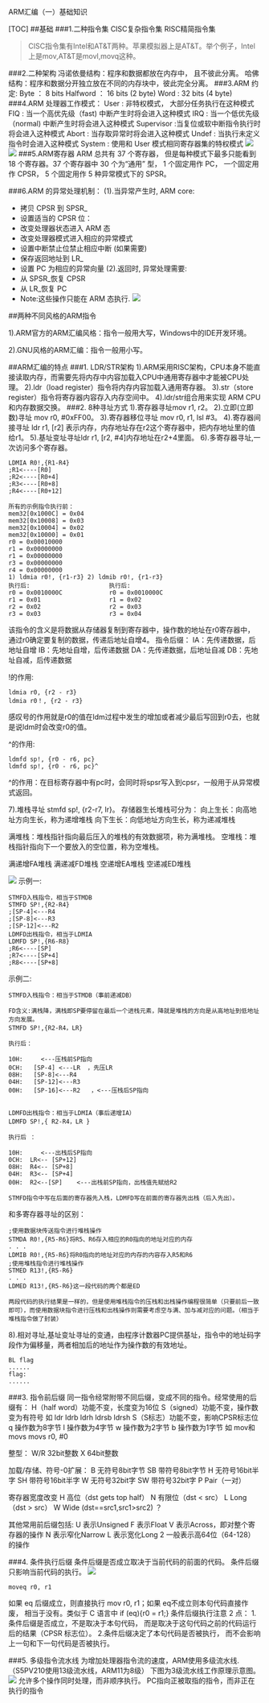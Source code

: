 ARM汇编（一）基础知识

[TOC]
##基础
###1.二种指令集
CISC复杂指令集 
RISC精简指令集

>CISC指令集有Intel和AT&T两种。苹果模拟器上是AT&T。举个例子，Intel上是mov,AT&T是movl,movq这种。

###2.二种架构
冯诺依曼结构：程序和数据都放在内存中， 且不彼此分离。
哈佛结构：程序和数据分开独立放在不同的内存块中，彼此完全分离。
###3.ARM 约定:
Byte ： 8 bits
Halfword ： 16 bits (2 byte)
Word : 32 bits (4 byte)
###4.ARM 处理器工作模式：
User : 非特权模式， 大部分任务执行在这种模式
FIQ : 当一个高优先级（fast) 中断产生时将会进入这种模式
IRQ : 当一个低优先级（normal) 中断产生时将会进入这种模式
Supervisor :当复位或软中断指令执行时将会进入这种模式
Abort : 当存取异常时将会进入这种模式
Undef : 当执行未定义指令时会进入这种模式
System : 使用和 User 模式相同寄存器集的特权模式
![](media/15702612031345/2018030214545020.png)
![](media/15702612031345/20180302145501840.png)
###5.ARM寄存器
ARM 总共有 37 个寄存器， 但是每种模式下最多只能看到 18 个寄存器。37 个寄存器中 30 个为“通用” 型， 1 个固定用作 PC， 一个固定用作 CPSR， 5 个固定用作 5 种异常模式下的 SPSR。

###6.ARM 的异常处理机制：
(1).当异常产生时, ARM core:
* 拷贝 CPSR 到 SPSR_<mode>
* 设置适当的 CPSR 位：
* 改变处理器状态进入 ARM 态
* 改变处理器模式进入相应的异常模式
* 设置中断禁止位禁止相应中断 (如果需要)
* 保存返回地址到 LR_<mode>
* 设置 PC 为相应的异常向量
(2).返回时, 异常处理需要:
* 从 SPSR_<mode>恢复 CPSR
* 从 LR_<mode>恢复 PC
* Note:这些操作只能在 ARM 态执行.
![](media/15702612031345/20180302145720984.png)



##两种不同风格的ARM指令

1).ARM官方的ARM汇编风格：指令一般用大写，Windows中的IDE开发环境。

2).GNU风格的ARM汇编：指令一般用小写。

##ARM汇编的特点
###1. LDR/STR架构
1).ARM采用RISC架构，CPU本身不能直接读取内存，而需要先将内存中内容加载入CPU中通用寄存器中才能被CPU处理。
2).ldr（load register）指令将内存内容加载入通用寄存器。
3).str（store register）指令将寄存器内容存入内存空间中。
4).ldr/str组合用来实现 ARM CPU和内存数据交换。
###2. 8种寻址方式
1).寄存器寻址mov r1, r2。
2).立即(立即数)寻址 mov r0, #0xFF00。
3).寄存器移位寻址 mov r0, r1, lsl #3。
4).寄存器间接寻址 ldr r1, [r2] 表示内存，内存地址存在r2这个寄存器中，把内存地址里的值给r1。
5).基址变址寻址ldr r1, [r2, #4]内存地址在r2+4里面。
6).多寄存器寻址,一次访问多个寄存器。
```
LDMIA R0!,{R1-R4}  
;R1<----[R0]
;R2<----[R0+4]
;R3<----[R0+8]
;R4<----[R0+12] 

所有的示例指令执行前：
mem32[0x1000C] = 0x04
mem32[0x10008] = 0x03
mem32[0x10004] = 0x02
mem32[0x10000] = 0x01
r0 = 0x00010000
r1 = 0x00000000
r1 = 0x00000000
r3 = 0x00000000
r4 = 0x00000000
1) ldmia r0!, {r1-r3} 2) ldmib r0!, {r1-r3}
执行后:                      执行后:
r0 = 0x0010000C             r0 = 0x0010000C
r1 = 0x01                   r1 = 0x02
r2 = 0x02                   r2 = 0x03
r3 = 0x03                   r3 = 0x04      
```
该指令的含义是将数据从存储器复制到寄存器中，操作数的地址在r0寄存器中，通过r0确定要复制的数据，传递后地址自增4。
指令后缀：
IA：先传递数据，后地址自增
IB：先地址自增，后传递数据
DA：先传递数据，后地址自减
DB：先地址自减，后传递数据

!的作用:
```
ldmia r0, {r2 - r3}
ldmia r0！, {r2 - r3}
```
感叹号的作用就是r0的值在ldm过程中发生的增加或者减少最后写回到r0去，也就是说ldm时会改变r0的值。

\^的作用:
```
ldmfd sp!, {r0 - r6, pc}
ldmfd sp!, {r0 - r6, pc}^
```
\^的作用：在目标寄存器中有pc时，会同时将spsr写入到cpsr，一般用于从异常模式返回。

7).堆栈寻址 stmfd sp!, {r2-r7, lr}。
存储器生长堆栈可分为：
向上生长：向高地址方向生长，称为递增堆栈
向下生长：向低地址方向生长，称为递减堆栈

满堆栈：堆栈指针指向最后压入的堆栈的有效数据项，称为满堆栈。
空堆栈：堆栈指针指向下一个要放入的空位置，称为空堆栈。

满递增FA堆栈
满递减FD堆栈
空递增EA堆栈
空递减ED堆栈

![](media/15702612031345/20161121230817312.png)
示例一:
```
STMFD入栈指令，相当于STMDB
STMFD SP!,{R2-R4}                            
;[SP-4]<---R4
;[SP-8]<---R3 
;[SP-12]<---R2   
LDMFD出栈指令，相当于LDMIA
LDMFD SP!,{R6-R8}                
;R6<----[SP]
;R7<----[SP+4]
;R8<----[SP+8]
```
示例二:
```
STMFD入栈指令：相当于STMDB（事前递减DB）

FD含义:满栈降，满栈即SP要停留在最后一个进栈元素，降就是堆栈的方向是从高地址到低地址方向发展。
STMFD SP!,{R2-R4，LR}    

执行后：

10H:     <---压栈前SP指向
0CH:   [SP-4] <---LR  ，先压LR                  
08H:   [SP-8]<---R4
04H:   [SP-12]<---R3 
00H:   [SP-16]<---R2   ，<---压栈后SP指向


LDMFD出栈指令：相当于LDMIA（事后递增IA）
LDMFD SP!,{ R2-R4，LR }     

执行后 ：          

10H:     <---出栈后SP指向
0CH:  LR<-- [SP+12]                  
08H:  R4<-- [SP+8]
04H:  R3<-- [SP+4] 
00H:  R2<--[SP]    <---出栈前SP指向，出栈值先赋给R2

STMFD指令中写在后面的寄存器先入栈，LDMFD写在前面的寄存器先出栈（后入先出）。
```
和多寄存器寻址的区别：
```
;使用数据块传送指令进行堆栈操作
STMDA R0!,{R5-R6}将R5、R6存入相应的R0指向的地址对应的内存
. . .
LDMIB R0!,{R5-R6}将R0指向的地址对应的内存的内容存入R5和R6
;使用堆栈指令进行堆栈操作
STMED R13!,{R5-R6}
. . .
LDMED R13!,{R5-R6}这一段代码的两个都是ED

两段代码的执行结果是一样的，但是使用堆栈指令的压栈和出栈操作编程很简单（只要前后一致即可），而使用数据块指令进行压栈和出栈操作则需要考虑空与满、加与减对应的问题。（相当于堆栈指令做了封装）
```

8).相对寻址,基址变址寻址的变通，由程序计数器PC提供基址，指令中的地址码字段作为偏移量，两者相加后的地址作为操作数的有效地址。 
```  
BL flag
......
flag:
......
```
###3. 指令前后缀
同一指令经常附带不同后缀，变成不同的指令。经常使用的后缀有：
H（half word）功能不变，长度变为16位
S（signed）功能不变，操作数变为有符号
如 ldr ldrb ldrh ldrsb ldrsh
S（S标志）功能不变，影响CPSR标志位
q 操作数为8字节
l 操作数为4字节
w 操作数为2字节
b 操作数为1字节
如 mov和movs movs r0, #0

整型：
W/R 32bit整数
X   64bit整数

加载/存储、符号-0扩展：
B 无符号8bit字节
SB 带符号8bit字节
H 无符号16bit半字
SH 带符号16bit半字
W 无符号32bit字
SW 带符号32bit字
P Pair（一对）

寄存器宽度改变
H 高位（dst gets top half）
N 有限位（dst < src）
L Long （dst > src）
W Wide (dst==src1,src1>src2) ？

其他常用前后缀包括:
U 表示Unsigned
F 表示Float
V 表示Across，即对整个寄存器的操作
N 表示窄化Narrow
L 表示宽化Long
2 一般表示高64位（64-128）的操作

###4. 条件执行后缀
条件后缀是否成立取决于当前代码的前面的代码。
条件后缀只影响当前代码的执行。
![](media/15702612031345/2018030215024222.png)
```
moveq r0, r1 
```
如果 eq 后缀成立，则直接执行 mov r0, r1；如果 eq不成立则本句代码直接作废， 相当于没有。类似于 C 语言中 if (eq){r0 = r1;}
条件后缀执行注意 2 点：
1.条件后缀是否成立，不是取决于本句代码， 而是取决于这句代码之前的代码运行后的结果（CPSR 标志位）。
2.条件后缀决定了本句代码是否被执行， 而不会影响上一句和下一句代码是否被执行。

###5. 多级指令流水线
为增加处理器指令流的速度，ARM使用多级流水线.（S5PV210使用13级流水线，ARM11为8级）
下图为3级流水线工作原理示意图。
![](media/15702612031345/20161121232902243.png)
允许多个操作同时处理，而非顺序执行。
PC指向正被取指的指令，而非正在执行的指令

